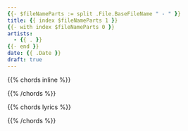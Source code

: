 ```yaml
---
{{- $fileNameParts := split .File.BaseFileName " - " }}
title: {{ index $fileNameParts 1 }}
{{- with index $fileNameParts 0 }}
artists: 
  - {{ . }}
{{- end }}
date: {{ .Date }}
draft: true
---
```


{{% chords inline %}}  
<!-- put the intro here -->  
{{% /chords %}}

{{% chords lyrics %}}  
<!-- put lyrics here -->  
{{% /chords %}}

